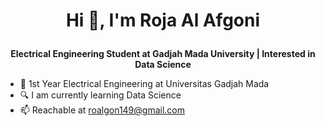 # <p align="center">Hi 👋, I'm Roja Al Afgoni</p>
**<p align="center">Electrical Engineering Student at Gadjah Mada University | Interested in Data Science<p/>**

- 🏫 1st Year Electrical Engineering at Universitas Gadjah Mada
- 🔍 I am currently learning Data Science
- 📫 Reachable at roalgon149@gmail.com
